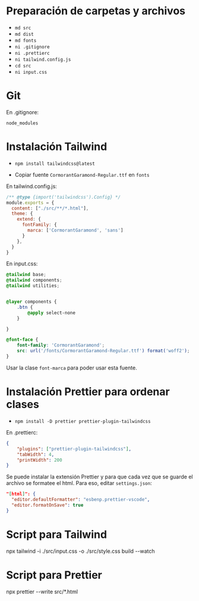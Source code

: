 # Preparación de carpetas y archivos

- `md src`
- `md dist`
- `md fonts`
- `ni .gitignore`
- `ni .prettierc`
- `ni tailwind.config.js`
- `cd src`
- `ni input.css`

# Git

En .gitignore:

`node_modules`

# Instalación Tailwind

- `npm install tailwindcss@latest`

- Copiar fuente `CormorantGaramond-Regular.ttf` en `fonts`


En tailwind.config.js:

```js
/** @type {import('tailwindcss').Config} */
module.exports = {
  content: ["./src/**/*.html"],
  theme: {
    extend: {
      fontFamily: {
        marca: ['CormorantGaramond', 'sans']
      }
    },
  }
}
```

En input.css:

```css
@tailwind base;
@tailwind components;
@tailwind utilities;


@layer components {
    .btn {
        @apply select-none
    }

}

@font-face {
    font-family: 'CormorantGaramond';
    src: url('/fonts/CormorantGaramond-Regular.ttf') format('woff2');
}
```

Usar la clase `font-marca` para poder usar esta fuente.

# Instalación Prettier para ordenar clases

- `npm install -D prettier prettier-plugin-tailwindcss`

En .prettierc:

```json
{
    "plugins": ["prettier-plugin-tailwindcss"],
    "tabWidth": 4,
    "printWidth": 200
}
```

Se puede instalar la extensión Prettier y para que cada vez que se guarde el archivo se formatee el html. Para eso, editar `settings.json`:

```json
"[html]": {
  "editor.defaultFormatter": "esbenp.prettier-vscode",
  "editor.formatOnSave": true
}
```

# Script para Tailwind

npx tailwind -i ./src/input.css -o ./src/style.css build --watch

# Script para Prettier

npx prettier --write src/*.html
